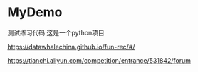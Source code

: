 # MyDemo
测试练习代码
这是一个python项目


https://datawhalechina.github.io/fun-rec/#/

https://tianchi.aliyun.com/competition/entrance/531842/forum